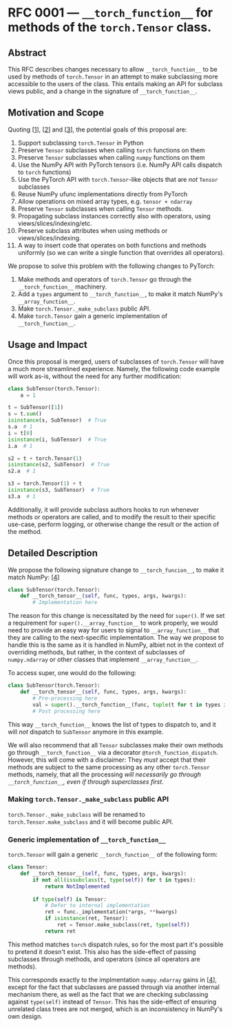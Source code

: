 # RFC 0001 — `__torch_function__` for methods of the `torch.Tensor` class.
## Abstract
This RFC describes changes necessary to allow `__torch_function__` to be used by methods of `torch.Tensor` in an attempt to make subclassing more accessible to the users of the class. This entails making an API for subclass views public, and a change in the signature of `__torch_function__`.

## Motivation and Scope
Quoting [[1]], [[2]] and [[3]], the potential goals of this proposal are:

1. Support subclassing `torch.Tensor` in Python
2. Preserve `Tensor` subclasses when calling `torch` functions on them
3. Preserve `Tensor` subclasses when calling `numpy` functions on them
4. Use the NumPy API with PyTorch tensors (i.e. NumPy API calls dispatch to `torch` functions)
5. Use the PyTorch API with `torch.Tensor`-like objects that are _not_ `Tensor` subclasses
6. Reuse NumPy ufunc implementations directly from PyTorch
7. Allow operations on mixed array types, e.g. `tensor + ndarray`
8. Preserve `Tensor` subclasses when calling `Tensor` methods.
9. Propagating subclass instances correctly also with operators, using views/slices/indexing/etc.
10. Preserve subclass attributes when using methods or views/slices/indexing.
11. A way to insert code that operates on both functions and methods uniformly (so we can write a single function that overrides all operators).

We propose to solve this problem with the following changes to PyTorch:

1. Make methods and operators of `torch.Tensor` go through the `__torch_function__` machinery.
2. Add a `types` argument to `__torch_function__`, to make it match NumPy's `__array_function__`.
3. Make `torch.Tensor._make_subclass` public API.
4. Make `torch.Tensor` gain a generic implementation of `__torch_function__`.

## Usage and Impact
Once this proposal is merged, users of subclasses of `torch.Tensor` will have a much more streamlined experience. Namely, the following code example will work as-is, without the need for any further modification:

```python
class SubTensor(torch.Tensor):
    a = 1

t = SubTensor([1])
s = t.sum()
isinstance(s, SubTensor)  # True
s.a  # 1
i = t[0]
isinstance(i, SubTensor)  # True
i.a  # 1

s2 = t + torch.Tensor(1)
isinstance(s2, SubTensor)  # True
s2.a  # 1

s3 = torch.Tensor(1) + t
isinstance(s3, SubTensor)  # True
s3.a  # 1
```

Additionally, it will provide subclass authors hooks to run whenever methods or operators are called, and to modify the result to their specific use-case, perform logging, or otherwise change the result or the action of the method.

## Detailed Description
We propose the following signature change to `__torch_funcion__`, to make it match NumPy: [[4]] 

```python
class SubTensor(torch.Tensor):
    def __torch_tensor__(self, func, types, args, kwargs):
        # Implementation here
```

The reason for this change is necessitated by the need for `super()`. If we set a requirement for `super().__array_function__` to work properly, we would need to provide an easy way for users to signal to `__array_function__` that they are calling to the next-specific implementation. The way we propose to handle this is the same as it is handled in NumPy, albiet not in the context of overriding methods, but rather, in the context of subclasses of `numpy.ndarray` or other classes that implement `__array_function__`.

To access super, one would do the following:
```python
class SubTensor(torch.Tensor):
    def __torch_tensor__(self, func, types, args, kwargs):
        # Pre-processing here
        val = super().__torch_function__(func, tuple(t for t in types if not issubclass(t, SubTensor), args, kwargs)
        # Post processing here
```

This way `__torch_function__` knows the list of types to dispatch to, and it will _not_ dispatch to `SubTensor` anymore in this example.

We will also recommend that all `Tensor` subclasses make their own methods go through `__torch_function__` via a decorator `@torch_function_dispatch`. However, this will come with a disclaimer: They _must_ accept that their methods are subject to the same processing as any other `torch.Tensor` methods, namely, that all the processing _will necessarily go through `__torch_function__`, even if through superclasses first_.

### Making `torch.Tensor._make_subclass` public API
`torch.Tensor._make_subclass` will be renamed to `torch.Tensor.make_subclass` and it will become public API.

### Generic implementation of `__torch_function__`
`torch.Tensor` will gain a generic `__torch_function__` of the following form:

```python
class Tensor:
    def __torch_tensor__(self, func, types, args, kwargs):
        if not all(issubclass(t, type(self)) for t in types):
            return NotImplemented
        
        if type(self) is Tensor:
            # Defer to internal implementation
            ret = func._implementation(*args, **kwargs)
            if isinstance(ret, Tensor):
                ret = Tensor.make_subclass(ret, type(self))
            return ret
```

This method matches `torch` dispatch rules, so for the most part it's possible to pretend it doesn't exist. This also has the side-effect of passing subclasses through methods, and operators (since all operators are methods).

This corresponds exactly to the implmentation `numpy.ndarray` gains in [[4]], except for the fact that subclasses are passed through via another internal mechanism there, as well as the fact that we are checking subclassing against `type(self)` instead of `Tensor`. This has the side-effect of ensuring unrelated class trees are not merged, which is an inconsistency in NumPy's own design.


[1]: https://github.com/pytorch/pytorch/issues/22402 "GitHub Issue 22402 on pytorch/pytorch"
[2]: https://github.com/pytorch/pytorch/issues/28361#issuecomment-544520934 "Comment on GitHub Issue 28361 on pytorch/pytorch"
[3]: https://github.com/pytorch/pytorch/issues/28361#issuecomment-557285807 "Comment on GitHub Issue 28361 on pytorch/pytorch"
[4]: https://numpy.org/neps/nep-0018-array-function-protocol.html "NEP 18 — A dispatch mechanism for NumPy’s high level array functions"